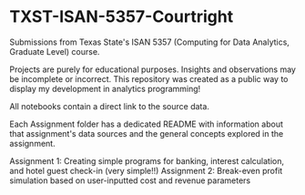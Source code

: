 # TXST-ISAN-5357-Courtright
Submissions from Texas State's ISAN 5357 (Computing for Data Analytics, Graduate Level) course.

Projects are purely for educational purposes. Insights and observations may be incomplete or incorrect. This repository was created as a public way to display my development in analytics programming!

All notebooks contain a direct link to the source data.

Each Assignment folder has a dedicated README with information about that assignment's data sources and the general concepts explored in the assignment.

Assignment 1: Creating simple programs for banking, interest calculation, and hotel guest check-in (very simple!!)
Assignment 2: Break-even profit simulation based on user-inputted cost and revenue parameters
